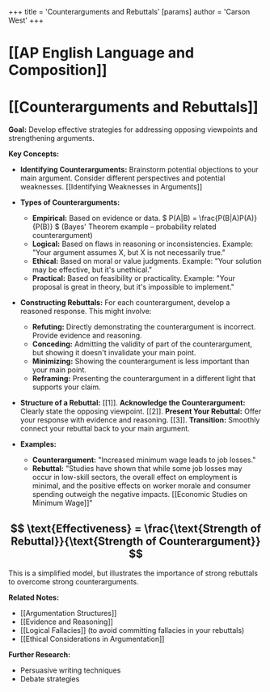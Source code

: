 +++
 title = 'Counterarguments and Rebuttals'
[params]
	author = 'Carson West'
+++
# [[AP English Language and Composition]]
# [[Counterarguments and Rebuttals]]

**Goal:**  Develop effective strategies for addressing opposing viewpoints and strengthening arguments.

**Key Concepts:**

* **Identifying Counterarguments:**  Brainstorm potential objections to your main argument.  Consider different perspectives and potential weaknesses. [[Identifying Weaknesses in Arguments]]

* **Types of Counterarguments:**
    * **Empirical:** Based on evidence or data.   $ P(A|B) = \frac{P(B|A)P(A)}{P(B)} $  (Bayes' Theorem example – probability related counterargument)
    * **Logical:** Based on flaws in reasoning or inconsistencies.  Example:  "Your argument assumes X, but X is not necessarily true."
    * **Ethical:** Based on moral or value judgments. Example: "Your solution may be effective, but it's unethical."
    * **Practical:** Based on feasibility or practicality. Example: "Your proposal is great in theory, but it's impossible to implement."

* **Constructing Rebuttals:**  For each counterargument, develop a reasoned response. This might involve:
    * **Refuting:** Directly demonstrating the counterargument is incorrect.  Provide evidence and reasoning.
    * **Conceding:** Admitting the validity of part of the counterargument, but showing it doesn't invalidate your main point.
    * **Minimizing:** Showing the counterargument is less important than your main point.
    * **Reframing:** Presenting the counterargument in a different light that supports your claim.


* **Structure of a Rebuttal:**
    [[1]]. **Acknowledge the Counterargument:**  Clearly state the opposing viewpoint.
    [[2]]. **Present Your Rebuttal:**  Offer your response with evidence and reasoning.
    [[3]]. **Transition:**  Smoothly connect your rebuttal back to your main argument.


* **Examples:**

    * **Counterargument:**  "Increased minimum wage leads to job losses."
    * **Rebuttal:**  "Studies have shown that while some job losses may occur in low-skill sectors, the overall effect on employment is minimal, and the positive effects on worker morale and consumer spending outweigh the negative impacts.  [[Economic Studies on Minimum Wage]]"


##  $$  \text{Effectiveness} = \frac{\text{Strength of Rebuttal}}{\text{Strength of Counterargument}}  $$  
This is a simplified model, but illustrates the importance of strong rebuttals to overcome strong counterarguments.


**Related Notes:**

* [[Argumentation Structures]]
* [[Evidence and Reasoning]]
* [[Logical Fallacies]]  (to avoid committing fallacies in your rebuttals)
* [[Ethical Considerations in Argumentation]]

**Further Research:**

* Persuasive writing techniques
* Debate strategies



